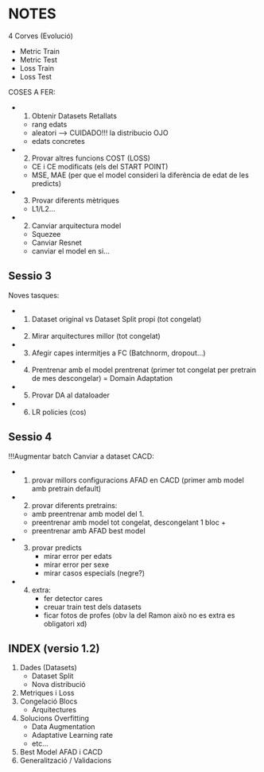 # NOTES

4 Corves  (Evolució) 
- Metric Train
- Metric Test
- Loss Train 
- Loss Test

COSES A FER:
- 1. Obtenir Datasets Retallats
    - rang edats
    - aleatori --> CUIDADO!!! la distribucio OJO
    - edats concretes

- 2. Provar altres funcions COST (LOSS)
    - CE i CE modificats (els del START POINT)
    - MSE, MAE (per que el model consideri la diferència de edat de les predicts)

- 3. Provar diferents mètriques
    - L1/L2...

- 2. Canviar arquitectura model
    - Squezee
    - Canviar Resnet
    - canviar el model en si...

## Sessio 3

Noves tasques:
- 1. Dataset original vs Dataset Split propi (tot congelat)
- 2. Mirar arquitectures millor (tot congelat)
- 3. Afegir capes intermitjes a FC (Batchnorm, dropout...)
- 4. Prentrenar amb el model prentrenat (primer tot congelat per pretrain de mes descongelar) = Domain Adaptation
- 5. Provar DA al dataloader
- 6. LR policies (cos)
 
## Sessio 4
!!!Augmentar batch
Canviar a dataset CACD:
- 1. provar millors configuracions AFAD en CACD (primer amb model amb pretrain default)
- 2. provar diferents pretrains:
    - amb preentrenar amb model del 1.
    - preentrenar amb model tot congelat, descongelant 1 bloc +
    - preentrenar amb AFAD best model
- 3. provar predicts
      - mirar error per edats
      - mirar error per sexe
      - mirar casos especials (negre?)
- 4. extra:
        - fer detector cares
        - creuar train test dels datasets
        - ficar fotos de profes (obv la del Ramon això no es extra es obligatori xd)
    
## INDEX (versio 1.2)
1. Dades (Datasets)
   - Dataset Split
   - Nova distribució
2. Metriques i Loss
3. Congelació Blocs
   - Arquitectures
4. Solucions Overfitting
   - Data Augmentation
   - Adaptative Learning rate
   - etc...
5. Best Model AFAD i CACD
6. Generalització / Validacions 

